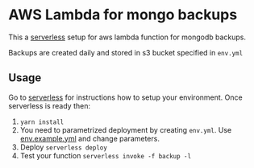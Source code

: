 # AWS Lambda for mongo backups

This a [serverless](https://serverless.com) setup for aws lambda function for mongodb backups.

Backups are created daily and stored in s3 bucket specified in `env.yml`

## Usage

Go to [serverless](https://serverless.com) for instructions how to setup your environment.
Once serverless is ready then:

1. `yarn install`
2. You need to parametrized deployment by creating `env.yml`. Use [env.example.yml](env.example.yml) and change 
   parameters.
3. Deploy `serverless deploy`
4. Test your function `serverless invoke -f backup -l`

